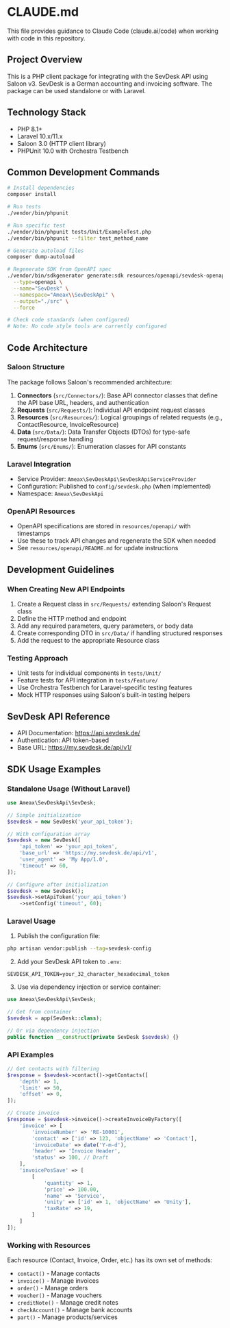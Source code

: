 # CLAUDE.md

This file provides guidance to Claude Code (claude.ai/code) when working with code in this repository.

## Project Overview

This is a PHP client package for integrating with the SevDesk API using Saloon v3. SevDesk is a German accounting and invoicing software. The package can be used standalone or with Laravel.

## Technology Stack

- PHP 8.1+
- Laravel 10.x/11.x
- Saloon 3.0 (HTTP client library)
- PHPUnit 10.0 with Orchestra Testbench

## Common Development Commands

```bash
# Install dependencies
composer install

# Run tests
./vendor/bin/phpunit

# Run specific test
./vendor/bin/phpunit tests/Unit/ExampleTest.php
./vendor/bin/phpunit --filter test_method_name

# Generate autoload files
composer dump-autoload

# Regenerate SDK from OpenAPI spec
./vendor/bin/sdkgenerator generate:sdk resources/openapi/sevdesk-openapi-$(date +%Y-%m-%d).yaml \
  --type=openapi \
  --name="SevDesk" \
  --namespace="Ameax\\SevDeskApi" \
  --output="./src" \
  --force

# Check code standards (when configured)
# Note: No code style tools are currently configured
```

## Code Architecture

### Saloon Structure
The package follows Saloon's recommended architecture:

1. **Connectors** (`src/Connectors/`): Base API connector classes that define the API base URL, headers, and authentication
2. **Requests** (`src/Requests/`): Individual API endpoint request classes
3. **Resources** (`src/Resources/`): Logical groupings of related requests (e.g., ContactResource, InvoiceResource)
4. **Data** (`src/Data/`): Data Transfer Objects (DTOs) for type-safe request/response handling
5. **Enums** (`src/Enums/`): Enumeration classes for API constants

### Laravel Integration
- Service Provider: `Ameax\SevDeskApi\SevDeskApiServiceProvider`
- Configuration: Published to `config/sevdesk.php` (when implemented)
- Namespace: `Ameax\SevDeskApi`

### OpenAPI Resources
- OpenAPI specifications are stored in `resources/openapi/` with timestamps
- Use these to track API changes and regenerate the SDK when needed
- See `resources/openapi/README.md` for update instructions

## Development Guidelines

### When Creating New API Endpoints
1. Create a Request class in `src/Requests/` extending Saloon's Request class
2. Define the HTTP method and endpoint
3. Add any required parameters, query parameters, or body data
4. Create corresponding DTO in `src/Data/` if handling structured responses
5. Add the request to the appropriate Resource class

### Testing Approach
- Unit tests for individual components in `tests/Unit/`
- Feature tests for API integration in `tests/Feature/`
- Use Orchestra Testbench for Laravel-specific testing features
- Mock HTTP responses using Saloon's built-in testing helpers

## SevDesk API Reference
- API Documentation: https://api.sevdesk.de/
- Authentication: API token-based
- Base URL: https://my.sevdesk.de/api/v1/

## SDK Usage Examples

### Standalone Usage (Without Laravel)
```php
use Ameax\SevDeskApi\SevDesk;

// Simple initialization
$sevdesk = new SevDesk('your_api_token');

// With configuration array
$sevdesk = new SevDesk([
    'api_token' => 'your_api_token',
    'base_url' => 'https://my.sevdesk.de/api/v1',
    'user_agent' => 'My App/1.0',
    'timeout' => 60,
]);

// Configure after initialization
$sevdesk = new SevDesk();
$sevdesk->setApiToken('your_api_token')
    ->setConfig('timeout', 60);
```

### Laravel Usage
1. Publish the configuration file:
```bash
php artisan vendor:publish --tag=sevdesk-config
```

2. Add your SevDesk API token to `.env`:
```
SEVDESK_API_TOKEN=your_32_character_hexadecimal_token
```

3. Use via dependency injection or service container:
```php
use Ameax\SevDeskApi\SevDesk;

// Get from container
$sevdesk = app(SevDesk::class);

// Or via dependency injection
public function __construct(private SevDesk $sevdesk) {}
```

### API Examples
```php
// Get contacts with filtering
$response = $sevdesk->contact()->getContacts([
    'depth' => 1,
    'limit' => 50,
    'offset' => 0,
]);

// Create invoice
$response = $sevdesk->invoice()->createInvoiceByFactory([
    'invoice' => [
        'invoiceNumber' => 'RE-10001',
        'contact' => ['id' => 123, 'objectName' => 'Contact'],
        'invoiceDate' => date('Y-m-d'),
        'header' => 'Invoice Header',
        'status' => 100, // Draft
    ],
    'invoicePosSave' => [
        [
            'quantity' => 1,
            'price' => 100.00,
            'name' => 'Service',
            'unity' => ['id' => 1, 'objectName' => 'Unity'],
            'taxRate' => 19,
        ]
    ]
]);
```

### Working with Resources
Each resource (Contact, Invoice, Order, etc.) has its own set of methods:
- `contact()` - Manage contacts
- `invoice()` - Manage invoices
- `order()` - Manage orders
- `voucher()` - Manage vouchers
- `creditNote()` - Manage credit notes
- `checkAccount()` - Manage bank accounts
- `part()` - Manage products/services